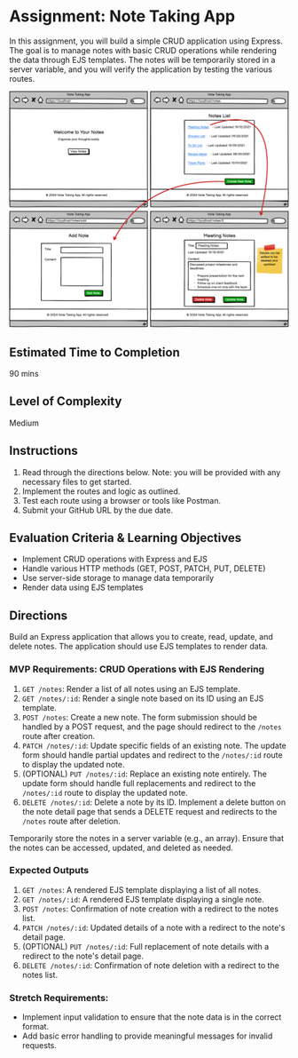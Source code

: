 # Assignment: Note Taking App

In this assignment, you will build a simple CRUD application using Express. The goal is to manage notes with basic CRUD operations while rendering the data through EJS templates. The notes will be temporarily stored in a server variable, and you will verify the application by testing the various routes.

![Wireframe](./assets/Note%20Taking%20App.png)

## Estimated Time to Completion
90 mins

## Level of Complexity
Medium

## Instructions

1. Read through the directions below. Note: you will be provided with any necessary files to get started.
2. Implement the routes and logic as outlined.
3. Test each route using a browser or tools like Postman.
4. Submit your GitHub URL by the due date.

## Evaluation Criteria & Learning Objectives

- Implement CRUD operations with Express and EJS
- Handle various HTTP methods (GET, POST, PATCH, PUT, DELETE)
- Use server-side storage to manage data temporarily
- Render data using EJS templates

## Directions

Build an Express application that allows you to create, read, update, and delete notes. The application should use EJS templates to render data.

### MVP Requirements: CRUD Operations with EJS Rendering

1. `GET /notes`: Render a list of all notes using an EJS template.
2. `GET /notes/:id`: Render a single note based on its ID using an EJS template.
3. `POST /notes`: Create a new note. The form submission should be handled by a POST request, and the page should redirect to the `/notes` route after creation.
4. `PATCH /notes/:id`: Update specific fields of an existing note. The update form should handle partial updates and redirect to the `/notes/:id` route to display the updated note.
5. (OPTIONAL) `PUT /notes/:id`: Replace an existing note entirely. The update form should handle full replacements and redirect to the `/notes/:id` route to display the updated note.
6. `DELETE /notes/:id`: Delete a note by its ID. Implement a delete button on the note detail page that sends a DELETE request and redirects to the `/notes` route after deletion.

Temporarily store the notes in a server variable (e.g., an array). Ensure that the notes can be accessed, updated, and deleted as needed.

### Expected Outputs

1. `GET /notes`: A rendered EJS template displaying a list of all notes.
2. `GET /notes/:id`: A rendered EJS template displaying a single note.
3. `POST /notes`: Confirmation of note creation with a redirect to the notes list.
4. `PATCH /notes/:id`: Updated details of a note with a redirect to the note's detail page.
5. (OPTIONAL) `PUT /notes/:id`: Full replacement of note details with a redirect to the note's detail page.
6. `DELETE /notes/:id`: Confirmation of note deletion with a redirect to the notes list.

### Stretch Requirements:

- Implement input validation to ensure that the note data is in the correct format.
- Add basic error handling to provide meaningful messages for invalid requests.
